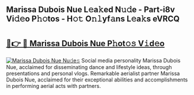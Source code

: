## Marissa Dubois Nue L𝚎a𝚔ed N𝚞𝚍e - Part-i8v Vi𝚍𝚎o P𝚑𝚘tos - H𝚘𝚝 O𝚗𝚕yf𝚊ns L𝚎a𝚔s eVRCQ

# <h2><a href="http://kf20nt.oniu.top/?m=Marissa+Dubois+Nue">🔗👉 🔴 Marissa Dubois Nue P𝚑ot𝚘𝚜 V𝚒d𝚎o</a></h2>

[![Marissa Dubois Nue Nu𝚍e𝚜](https://i.imgur.com/0qMVB7G.gif)](http://kf20nt.oniu.top/?m=Marissa+Dubois+Nue)
Social media personality Marissa Dubois Nue, acclaimed for disseminating dance and lifestyle ideas, through presentations and personal vlogs. Remarkable aerialist partner Marissa Dubois Nue, acclaimed for their exceptional abilities and accomplishments in performing aerial acts with partners.  
